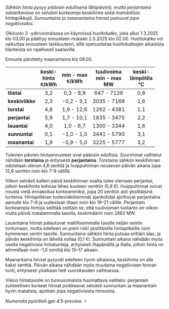 *Sähkön hinta pysyy pääosin edullisena lähipäivinä, mutta perjantaina odotettavissa on selvästi korkeampi keskihinta sekä mahdollisia hintapiikkejä. Sunnuntaina ja maanantaina hinnat painuvat jopa negatiivisiksi.*

Olkiluoto 3 -ydinvoimalassa on käynnissä huoltokatko, joka alkoi 1.3.2025 klo 03.00 ja päättyy ennusteen mukaan 2.5.2025 klo 02.00. Huoltokatko voi vaikuttaa ennusteen tarkkuuteen, sillä opetusdataa huoltokatkojen aikaisista tilanteista on rajallisesti saatavilla.

Ennuste päivitetty maanantaina klo 09.00.

|          | keski-<br>hinta<br>¢/kWh | min - max<br>¢/kWh | tuulivoima<br>min - max<br>MW | keski-<br>lämpötila<br>°C |
|:-------------|:----------------:|:----------------:|:-------------:|:-------------:|
| **tiistai**      |       3,2        |    0,3 - 8,9      |      647 - 7136     |       0,8       |
| **keskiviikko**  |       2,3        |   -0,2 - 5,1      |     3035 - 7166     |       1,6       |
| **torstai**      |       4,8        |    1,9 - 12,6     |     1262 - 4381     |       1,1       |
| **perjantai**    |       5,9        |    1,7 - 10,1     |     1835 - 3475     |       2,2       |
| **lauantai**     |       4,0        |    1,0 - 6,7      |     1300 - 3344     |       1,6       |
| **sunnuntai**    |       0,1        |   -1,0 - 1,0      |     3441 - 5790     |       3,1       |
| **maanantai**    |       1,9        |   -0,9 - 5,0      |     3225 - 5777     |       3,2       |

Tulevien päivien hintaennusteet ovat pääosin edullisia. Suurimmat vaihtelut nähdään **torstaina** ja erityisesti **perjantaina**. Torstaina sähkön keskihinnan odotetaan olevan 4,8 senttiä ja huippuhinnan nousevan päivän aikana jopa 12,6 senttiin noin klo 7–9 välillä.

Viikon selvästi kallein päivä keskihinnan osalta tulee olemaan perjantai, jolloin keskihinta kohoaa lähes kuuteen senttiin (5,9 ¢). Huippuhinnat voivat nousta vielä ennakoitua korkeammiksi, jopa 20 senttiin asti yksittäisinä tunteina. Hintapiikkien todennäköisimmät ajankohdat ajoittuvat perjantaina aamulle klo 7–9 ja uudestaan iltaan noin klo 19–21 välille. Perjantain korkeampia hintoja selittää osittain se, että tuulivoiman tuotanto on viikon muita päiviä matalammalla tasolla, keskimäärin noin 2462 MW.

Lauantaina hinnat palautuvat maltillisemmalle tasolle neljän sentin tuntumaan, mutta edelleen on pieni riski yksittäisille hintapiikeille noin kymmenen sentin tasolle. Sunnuntaina sähkön hinta putoaa erittäin alas, ja päivän keskihinta on lähellä nollaa (0,1 ¢). Sunnuntain aikana nähdään myös useita negatiivisia hintatunteja, erityisesti iltapäivällä ja illalla, jolloin hinta on alimmillaan noin -1,0 senttiä klo 15–17 aikaan.

Maanantaina hinnat pysyvät edelleen hyvin alhaisina, keskihinta on alle kaksi senttiä. Päivän aikana nähdään myös muutama negatiivisen hinnan tunti, erityisesti yöaikaan heti vuorokauden vaihtuessa.

Viikon hintatasolle on tunnusomaista huomattava vaihtelu: perjantain suhteellisen korkeat hinnat poikkeavat selvästi sunnuntain ja maanantain hyvin matalista, ajoittain jopa negatiivisista hinnoista.

*Numeroita pyöritteli gpt-4.5-preview.* ⚡
